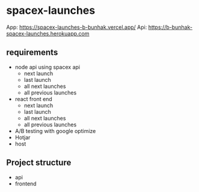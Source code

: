 # spacex-launches

App: https://spacex-launches-b-bunhak.vercel.app/
Api: https://b-bunhak-spacex-launches.herokuapp.com

## requirements

- node api using spacex api
  - next launch
  - last launch
  - all next launches
  - all previous launches
- react front end
  - next launch
  - last launch
  - all next launches
  - all previous launches
- A/B testing with google optimize
- Hotjar
- host

## Project structure

- api
- frontend
